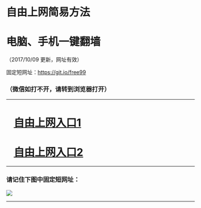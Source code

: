 ﻿# 自由上网简易方法

# 电脑、手机一键翻墙

（2017/10/09 更新，网址有效）

固定短网址：https://git.io/free99

### （微信如打不开，请转到浏览器打开）


***





# &nbsp;&nbsp; <a href="http://ft1402318597.fwq-tz-1001.info/fwqtz01.html?t=10090011477 " target="_blank">自由上网入口1</a>
# &nbsp;&nbsp; <a href="http://ft3188020603.fwq-tz-1002.info/fwqtz02.html?t=100900119894 " target="_blank">自由上网入口2</a>
***

### 请记住下图中固定短网址：

<img src="https://s3-us-west-2.amazonaws.com/fwq-1001/yjfq-20170905okok.png" /> 


***

